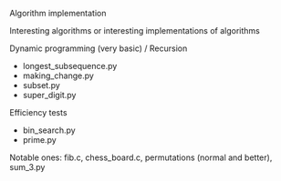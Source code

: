 Algorithm implementation 

Interesting algorithms or interesting implementations of algorithms

Dynamic programming (very basic) / Recursion
- longest_subsequence.py
- making_change.py 
- subset.py
- super_digit.py

Efficiency tests
- bin_search.py
- prime.py

Notable ones: fib.c, chess_board.c, permutations (normal and better), sum_3.py
